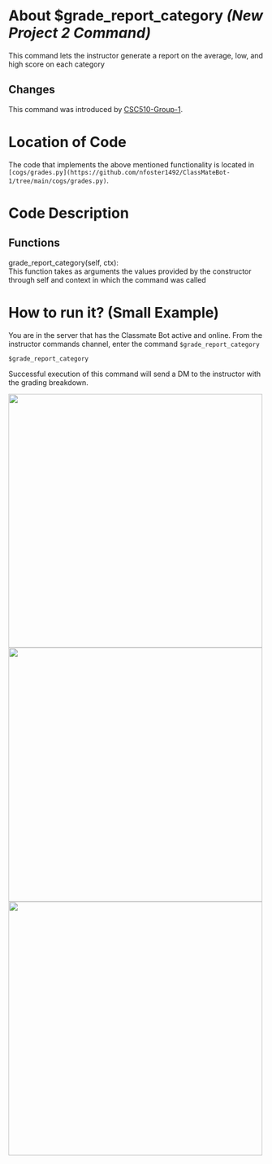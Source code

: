# About $grade_report_category _(New Project 2 Command)_
 This command lets the instructor generate a report on the average, low, and high score on each category

## Changes

This command was introduced by [CSC510-Group-1](https://github.com/nfoster1492/ClassMateBot-1/).

# Location of Code
The code that implements the above mentioned functionality is located in `[cogs/grades.py](https://github.com/nfoster1492/ClassMateBot-1/tree/main/cogs/grades.py)`.

# Code Description
## Functions
grade_report_category(self, ctx): <br>
This function takes as arguments the values provided by the constructor through self and context in which the command was called

# How to run it? (Small Example)
You are in the server that has the Classmate Bot active and online. From the instructor commands channel, enter the command `$grade_report_category`

```
$grade_report_category
```
Successful execution of this command will send a DM to the instructor with the grading breakdown.

<img src="../../data/proj2media/gradeReportCategoryHelp.PNG" width="500">

<img src="../../data/proj2media/gradeReportCategory.PNG" width="500">

<img src="../../data/proj2media/gradeReportCategoryDM.PNG" width="500">
